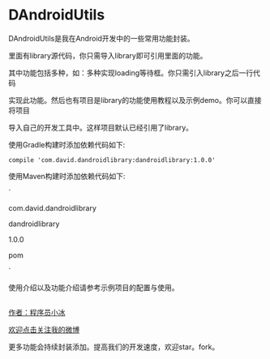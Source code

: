 # DAndroidUtils

DAndroidUtils是我在Android开发中的一些常用功能封装。

里面有library源代码，你只需导入library即可引用里面的功能。

其中功能包括多种，如：多种实现loading等待框。你只需引入library之后一行代码

实现此功能。然后也有项目是library的功能使用教程以及示例demo。你可以直接将项目

导入自己的开发工具中。这样项目默认已经引用了library。



使用Gradle构建时添加依赖代码如下:

`compile 'com.david.dandroidlibrary:dandroidlibrary:1.0.0'`

使用Maven构建时添加依赖代码如下:

`<dependency>

   <groupId>com.david.dandroidlibrary</groupId>

   <artifactId>dandroidlibrary</artifactId>

   <version>1.0.0</version>

   <type>pom</type>

 </dependency>`


使用介绍以及功能介绍请参考示例项目的配置与使用。


## ##


[作者：程序员小冰](http://blog.csdn.net/qq_21376985)

[欢迎点击关注我的微博](http://weibo.com/mcxiaobing)

更多功能会持续封装添加。提高我们的开发速度，欢迎star。fork。
